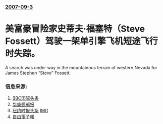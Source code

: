 ### [2007-09-3](/news/2007/09/3/index.md)

##### 
# 美富豪冒险家史蒂夫·福塞特（Steve Fossett）驾驶一架单引擎飞机短途飞行时失踪。

A search was under way in the mountainous terrain of western Nevada for James Stephen “Steve” Fossett.


### 信息来源:

1. [BBC国际头条](http://news.bbc.co.uk/2/hi/americas/6978818.stm)
2. [华盛顿邮报](http://www.washingtonpost.com/wp-dyn/content/article/2007/09/04/AR2007090401036.html?hpid=artslot)
3. [纽约时报头条](http://www.nytimes.com/2007/09/04/us/04cnd-aviator.html?_r=1&hp&oref=slogin) [IMG](https://static01.nyt.com/images/2007/09/04/us/04cnd_fossett.75.jpg)
4. [自由電子報](https://web.archive.org/web/20070929083142/http://www.libertytimes.com.tw/2007/new/sep/5/today-int4.htm)

